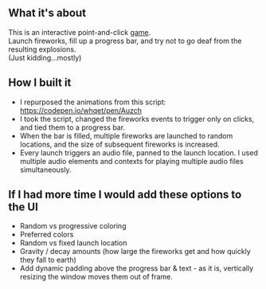 ## What it's about
This is an interactive point-and-click [game](https://jhaley1513.github.io/Fireworks/).<br>
Launch fireworks, fill up a progress bar, and try not to go deaf from the resulting explosions.<br>
(Just kidding...mostly)

## How I built it
- I repurposed the animations from this script: https://codepen.io/whqet/pen/Auzch
- I took the script, changed the fireworks events to trigger only on clicks, and tied them to a progress bar.
- When the bar is filled, multiple fireworks are launched to random locations, and the size of subsequent fireworks is increased.
- Every launch triggers an audio file, panned to the launch location. I used multiple audio elements and contexts for playing multiple audio files simultaneously.

## If I had more time I would add these options to the UI
- Random vs progressive coloring
- Preferred colors
- Random vs fixed launch location
- Gravity / decay amounts (how large the fireworks get and how quickly they fall to earth)
- Add dynamic padding above the progress bar & text - as it is, vertically resizing the window moves them out of frame.
